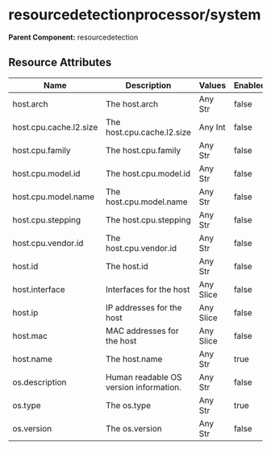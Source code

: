 [comment]: <> (Code generated by mdatagen. DO NOT EDIT.)

# resourcedetectionprocessor/system

**Parent Component:** resourcedetection

## Resource Attributes

| Name | Description | Values | Enabled |
| ---- | ----------- | ------ | ------- |
| host.arch | The host.arch | Any Str | false |
| host.cpu.cache.l2.size | The host.cpu.cache.l2.size | Any Int | false |
| host.cpu.family | The host.cpu.family | Any Str | false |
| host.cpu.model.id | The host.cpu.model.id | Any Str | false |
| host.cpu.model.name | The host.cpu.model.name | Any Str | false |
| host.cpu.stepping | The host.cpu.stepping | Any Str | false |
| host.cpu.vendor.id | The host.cpu.vendor.id | Any Str | false |
| host.id | The host.id | Any Str | false |
| host.interface | Interfaces for the host | Any Slice | false |
| host.ip | IP addresses for the host | Any Slice | false |
| host.mac | MAC addresses for the host | Any Slice | false |
| host.name | The host.name | Any Str | true |
| os.description | Human readable OS version information. | Any Str | false |
| os.type | The os.type | Any Str | true |
| os.version | The os.version | Any Str | false |
